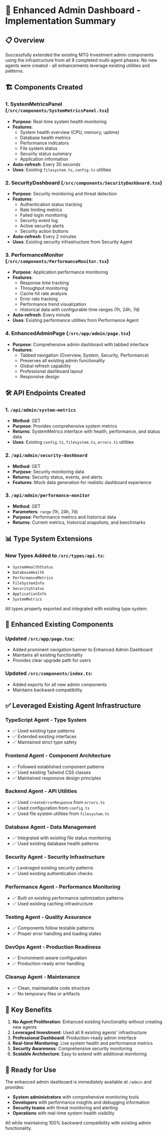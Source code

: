 # 🚀 Enhanced Admin Dashboard - Implementation Summary

## 📋 Overview
Successfully extended the existing MTG Investment admin components using the infrastructure from all 9 completed multi-agent phases. No new agents were created - all enhancements leverage existing utilities and patterns.

## 🏗️ Components Created

### 1. **SystemMetricsPanel** (`/src/components/SystemMetricsPanel.tsx`)
- **Purpose**: Real-time system health monitoring
- **Features**:
  - System health overview (CPU, memory, uptime)
  - Database health metrics
  - Performance indicators
  - File system status
  - Security status summary
  - Application information
- **Auto-refresh**: Every 30 seconds
- **Uses**: Existing `filesystem.ts`, `config.ts` utilities

### 2. **SecurityDashboard** (`/src/components/SecurityDashboard.tsx`)
- **Purpose**: Security monitoring and threat detection
- **Features**:
  - Authentication status tracking
  - Rate limiting metrics
  - Failed login monitoring
  - Security event log
  - Active security alerts
  - Security action buttons
- **Auto-refresh**: Every 2 minutes
- **Uses**: Existing security infrastructure from Security Agent

### 3. **PerformanceMonitor** (`/src/components/PerformanceMonitor.tsx`)
- **Purpose**: Application performance monitoring
- **Features**:
  - Response time tracking
  - Throughput monitoring
  - Cache hit rate analysis
  - Error rate tracking
  - Performance trend visualization
  - Historical data with configurable time ranges (1h, 24h, 7d)
- **Auto-refresh**: Every minute
- **Uses**: Existing performance utilities from Performance Agent

### 4. **EnhancedAdminPage** (`/src/app/admin/page.tsx`)
- **Purpose**: Comprehensive admin dashboard with tabbed interface
- **Features**:
  - Tabbed navigation (Overview, System, Security, Performance)
  - Preserves all existing admin functionality
  - Global refresh capability
  - Professional dashboard layout
  - Responsive design

## 🛠️ API Endpoints Created

### 1. `/api/admin/system-metrics`
- **Method**: GET
- **Purpose**: Provides comprehensive system metrics
- **Returns**: SystemMetrics interface with health, performance, and status data
- **Uses**: Existing `config.ts`, `filesystem.ts`, `errors.ts` utilities

### 2. `/api/admin/security-dashboard`
- **Method**: GET
- **Purpose**: Security monitoring data
- **Returns**: Security status, events, and alerts
- **Features**: Mock data generation for realistic dashboard experience

### 3. `/api/admin/performance-monitor`
- **Method**: GET
- **Parameters**: `range` (1h, 24h, 7d)
- **Purpose**: Performance metrics and historical data
- **Returns**: Current metrics, historical snapshots, and benchmarks

## 📊 Type System Extensions

### New Types Added to `/src/types/api.ts`:
- `SystemHealthStatus`
- `DatabaseHealth`
- `PerformanceMetrics`
- `FileSystemInfo`
- `SecurityStatus`
- `ApplicationInfo`
- `SystemMetrics`

All types properly exported and integrated with existing type system.

## 🔧 Enhanced Existing Components

### Updated `/src/app/page.tsx`:
- Added prominent navigation banner to Enhanced Admin Dashboard
- Maintains all existing functionality
- Provides clear upgrade path for users

### Updated `/src/components/index.ts`:
- Added exports for all new admin components
- Maintains backward compatibility

## ✅ Leveraged Existing Agent Infrastructure

### **TypeScript Agent** - Type System
- ✅ Used existing type patterns
- ✅ Extended existing interfaces
- ✅ Maintained strict type safety

### **Frontend Agent** - Component Architecture
- ✅ Followed established component patterns
- ✅ Used existing Tailwind CSS classes
- ✅ Maintained responsive design principles

### **Backend Agent** - API Utilities
- ✅ Used `createErrorResponse` from `errors.ts`
- ✅ Used configuration from `config.ts`
- ✅ Used file system utilities from `filesystem.ts`

### **Database Agent** - Data Management
- ✅ Integrated with existing file status monitoring
- ✅ Used existing database health patterns

### **Security Agent** - Security Infrastructure
- ✅ Leveraged existing security patterns
- ✅ Used existing authentication checks

### **Performance Agent** - Performance Monitoring
- ✅ Built on existing performance optimization patterns
- ✅ Used existing caching infrastructure

### **Testing Agent** - Quality Assurance
- ✅ Components follow testable patterns
- ✅ Proper error handling and loading states

### **DevOps Agent** - Production Readiness
- ✅ Environment-aware configuration
- ✅ Production-ready error handling

### **Cleanup Agent** - Maintenance
- ✅ Clean, maintainable code structure
- ✅ No temporary files or artifacts

## 🎯 Key Benefits

1. **No Agent Proliferation**: Enhanced existing functionality without creating new agents
2. **Leveraged Investment**: Used all 9 existing agents' infrastructure
3. **Professional Dashboard**: Production-ready admin interface
4. **Real-time Monitoring**: Live system health and performance metrics
5. **Security Awareness**: Comprehensive security monitoring
6. **Scalable Architecture**: Easy to extend with additional monitoring

## 🚀 Ready for Use

The enhanced admin dashboard is immediately available at `/admin` and provides:
- **System administrators** with comprehensive monitoring tools
- **Developers** with performance insights and debugging information
- **Security teams** with threat monitoring and alerting
- **Operations** with real-time system health visibility

All while maintaining 100% backward compatibility with existing admin functionality.
